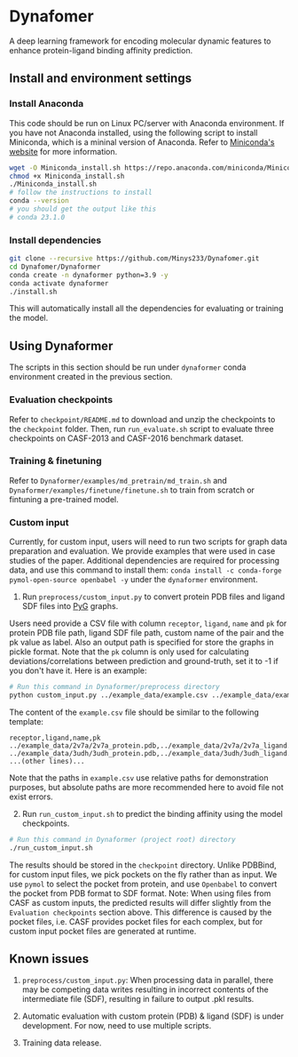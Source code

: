 # Dynafomer

A deep learning framework for encoding molecular dynamic features to enhance protein-ligand binding affinity prediction.


## Install and environment settings

### Install Anaconda
This code should be run on Linux PC/server with Anaconda environment. If you have not Anaconda installed, using the following script to install Miniconda, which is a mininal version of Anaconda. Refer to [Miniconda's website](https://docs.conda.io/en/latest/miniconda.html) for more information.

```bash
wget -O Miniconda_install.sh https://repo.anaconda.com/miniconda/Miniconda3-latest-Linux-x86_64.sh
chmod +x Miniconda_install.sh
./Miniconda_install.sh
# follow the instructions to install
conda --version
# you should get the output like this
# conda 23.1.0
```

### Install dependencies
```bash
git clone --recursive https://github.com/Minys233/Dynafomer.git
cd Dynafomer/Dynaformer
conda create -n dynaformer python=3.9 -y
conda activate dynaformer
./install.sh
```
This will automatically install all the dependencies for evaluating or training the model.

## Using Dynaformer
The scripts in this section should be run under `dynaformer` conda environment created in the previous section.

### Evaluation checkpoints
Refer to `checkpoint/README.md` to download and unzip the checkpoints to the `checkpoint` folder. Then, run `run_evaluate.sh` script to evaluate three checkpoints on CASF-2013 and CASF-2016 benchmark dataset.

### Training & finetuning
Refer to `Dynaformer/examples/md_pretrain/md_train.sh` and `Dynaformer/examples/finetune/finetune.sh` to train from scratch or fintuning a pre-trained model.

### Custom input
Currently, for custom input, users will need to run two scripts for graph data preparation and evaluation. We provide examples that were used in case studies of the paper. Additional dependencies are required for processing data, and use this command to install them: `conda install -c conda-forge pymol-open-source openbabel -y` under the `dynaformer` environment.

1. Run `preprocess/custom_input.py` to convert protein PDB files and ligand SDF files into [PyG](https://www.pyg.org/) graphs. 

Users need provide a CSV file with column `receptor`, `ligand`, `name` and `pk` for protein PDB file path, ligand SDF file path, custom name of the pair and the pk value as label. Also an output path is specified for store the graphs in pickle format. Note that the `pk` column is only used for calculating deviations/correlations between prediction and ground-truth, set it to -1 if you don't have it. Here is an example:

```bash
# Run this command in Dynaformer/preprocess directory
python custom_input.py ../example_data/example.csv ../example_data/example.pkl
```

The content of the `example.csv` file should be similar to the following template:
```csv
receptor,ligand,name,pk
../example_data/2v7a/2v7a_protein.pdb,../example_data/2v7a/2v7a_ligand.sdf,2v7a,8.30
../example_data/3udh/3udh_protein.pdb,../example_data/3udh/3udh_ligand.sdf,3udh,2.85
...(other lines)...
```

Note that the paths in `example.csv` use relative paths for demonstration purposes, but absolute paths are more recommended here to avoid file not exist errors.

2. Run `run_custom_input.sh` to predict the binding affinity using the model checkpoints.

```bash
# Run this command in Dynaformer (project root) directory
./run_custom_input.sh
```

The results should be stored in the `checkpoint` directory. Unlike PDBBind, for custom input files, we pick pockets on the fly rather than as input. We use `pymol` to select the pocket from protein, and use `Openbabel` to convert the pocket from PDB format to SDF format. Note: When using files from CASF as custom inputs, the predicted results will differ slightly from the `Evaluation checkpoints` section above. This difference is caused by the pocket files, i.e. CASF provides pocket files for each complex, but for custom input pocket files are generated at runtime.


## Known issues

1. `preprocess/custom_input.py`: When processing data in parallel, there may be competing data writes resulting in incorrect contents of the intermediate file (SDF), resulting in failure to output .pkl results.

2. Automatic evaluation with custom protein (PDB) & ligand (SDF) is under development. For now, need to use multiple scripts.

3. Training data release.